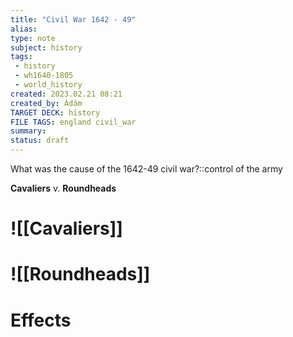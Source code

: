 ```yaml
---
title: "Civil War 1642 - 49"
alias: 
type: note
subject: history
tags:
 - history
 - wh1640-1805
 - world_history
created: 2023.02.21 08:21
created_by: Ádám
TARGET DECK: history
FILE TAGS: england civil_war
summary: 
status: draft 
---
```

What was the cause of the 1642-49 civil war?::control of the army 

**Cavaliers** v. **Roundheads**
# ![[Cavaliers]]
# ![[Roundheads]]
# Effects
